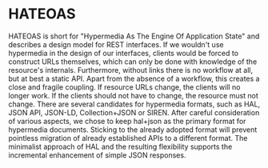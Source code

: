 # HATEOAS

HATEOAS is short for "Hypermedia As The Engine Of Application State" and describes a design model for REST interfaces.
If we wouldn't use hypermedia in the design of our interfaces, clients would be forced to construct URLs themselves, which can only be done with knowledge of the resource's internals.
Furthermore, without links there is no workflow at all, but at best a static API. Apart from the absence of a workflow, this creates a close and fragile coupling. If resource URLs change, the clients will no longer work.
If the clients should not have to change, the resource must not change. There are several candidates for hypermedia formats, such as HAL, JSON API, JSON-LD, Collection+JSON or SIREN.
After careful consideration of various aspects, we chose to keep hal+json as the primary format for hypermedia documents.
Sticking to the already adopted format will prevent pointless migration of already established APIs to a different format.
The minimalist approach of HAL and the resulting flexibility supports the incremental enhancement of simple JSON responses.